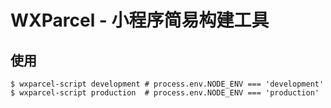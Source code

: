 # WXParcel - 小程序简易构建工具

## 使用

```
$ wxparcel-script development # process.env.NODE_ENV === 'development'
$ wxparcel-script production  # process.env.NODE_ENV === 'production'
```
